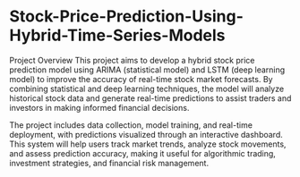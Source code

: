# Stock-Price-Prediction-Using-Hybrid-Time-Series-Models
Project Overview
This project aims to develop a hybrid stock price prediction model using ARIMA (statistical model) and LSTM (deep learning model) to improve the accuracy of real-time stock market forecasts. By combining statistical and deep learning techniques, the model will analyze historical stock data and generate real-time predictions to assist traders and investors in making informed financial decisions.

The project includes data collection, model training, and real-time deployment, with predictions visualized through an interactive dashboard. This system will help users track market trends, analyze stock movements, and assess prediction accuracy, making it useful for algorithmic trading, investment strategies, and financial risk management.
